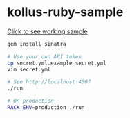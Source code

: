kollus-ruby-sample
========

[Click to see working sample](https://kollus.hyeon.me)

```bash
gem install sinatra

# Use your own API token
cp secret.yml.example secret.yml
vim secret.yml

# See http://localhost:4567
./run

# On production
RACK_ENV=production ./run
```
